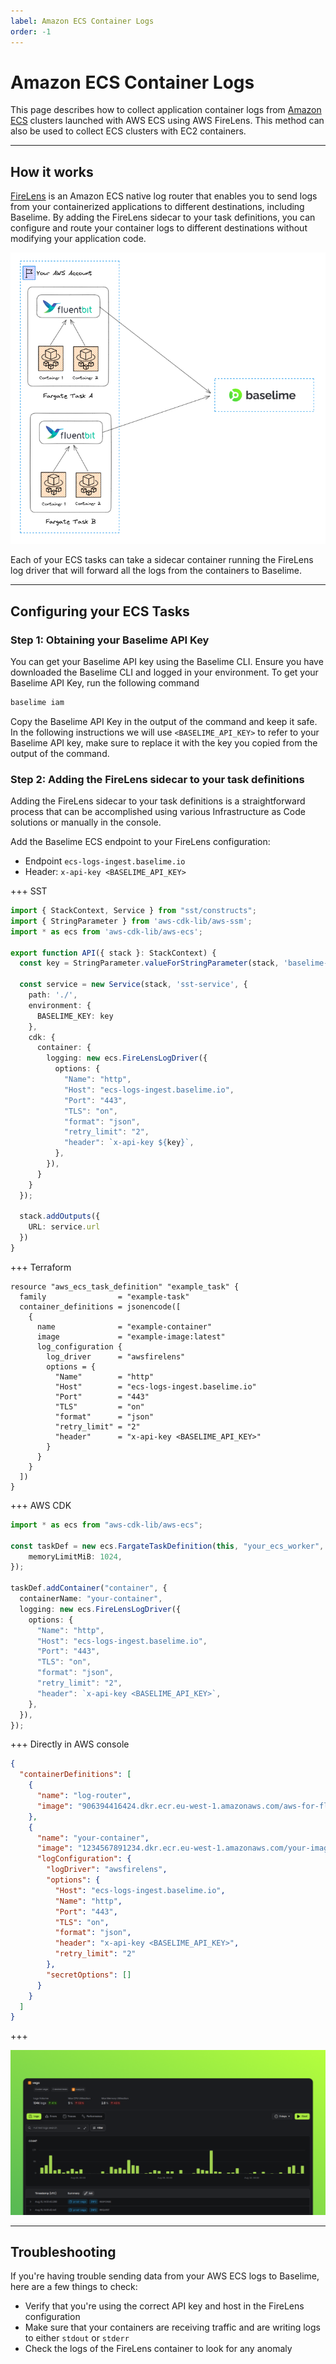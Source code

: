 ```yaml
---
label: Amazon ECS Container Logs
order: -1
---
```


# Amazon ECS Container Logs

This page describes how to collect application container logs from [Amazon ECS](https://aws.amazon.com/ecs/) clusters launched with AWS ECS using AWS FireLens. This method can also be used to collect ECS clusters with EC2 containers.

---

## How it works

[FireLens](https://aws.amazon.com/about-aws/whats-new/2019/11/aws-launches-firelens-log-router-for-amazon-ecs-and-aws-fargate/) is an Amazon ECS native log router that enables you to send logs from your containerized applications to different destinations, including Baselime. By adding the FireLens sidecar to your task definitions, you can configure and route your container logs to different destinations without modifying your application code.

![Sending ECS Logs to Baselime](../../assets/images/illustrations/sending-data/ecs.png)

Each of your ECS tasks can take a sidecar container running the FireLens log driver that will forward all the logs from the containers to Baselime.

---
## Configuring your ECS Tasks

### Step 1: Obtaining your Baselime API Key

You can get your Baselime API key using the Baselime CLI. Ensure you have downloaded the Baselime CLI and logged in your environment. To get your Baselime API Key, run the following command

```bash #
baselime iam
```

Copy the Baselime API Key in the output of the command and keep it safe. In the following instructions we will use `<BASELIME_API_KEY>` to refer to your Baselime API key, make sure to replace it with the key you copied from the output of the command.

### Step 2: Adding the FireLens sidecar to your task definitions

Adding the FireLens sidecar to your task definitions is a straightforward process that can be accomplished using various Infrastructure as Code solutions or manually in the console.

Add the Baselime ECS endpoint to your FireLens configuration:
- Endpoint `ecs-logs-ingest.baselime.io`
- Header: `x-api-key <BASELIME_API_KEY>` 

+++ SST

```ts #
import { StackContext, Service } from "sst/constructs";
import { StringParameter } from 'aws-cdk-lib/aws-ssm';
import * as ecs from 'aws-cdk-lib/aws-ecs';

export function API({ stack }: StackContext) {
  const key = StringParameter.valueForStringParameter(stack, 'baselime-key');
  
  const service = new Service(stack, 'sst-service', {
    path: './',
    environment: {
      BASELIME_KEY: key
    },
    cdk: {
      container: {
        logging: new ecs.FireLensLogDriver({
          options: {
            "Name": "http",
            "Host": "ecs-logs-ingest.baselime.io",
            "Port": "443",
            "TLS": "on",
            "format": "json",
            "retry_limit": "2",
            "header": `x-api-key ${key}`,
          },
        }),
      }
    }
  });

  stack.addOutputs({
    URL: service.url
  })
}
```
+++ Terraform

```hcl #
resource "aws_ecs_task_definition" "example_task" {
  family                = "example-task"
  container_definitions = jsonencode([
    {
      name              = "example-container"
      image             = "example-image:latest"
      log_configuration {
        log_driver      = "awsfirelens"
        options = {
          "Name"        = "http"
          "Host"        = "ecs-logs-ingest.baselime.io"
          "Port"        = "443"
          "TLS"         = "on"
          "format"      = "json"
          "retry_limit" = "2"
          "header"      = "x-api-key <BASELIME_API_KEY>"
        }
      }
    }
  ])
}
```

+++ AWS CDK

```ts #
import * as ecs from "aws-cdk-lib/aws-ecs";

const taskDef = new ecs.FargateTaskDefinition(this, "your_ecs_worker", {
    memoryLimitMiB: 1024,
});

taskDef.addContainer("container", {
  containerName: "your-container",
  logging: new ecs.FireLensLogDriver({
    options: {
      "Name": "http",
      "Host": "ecs-logs-ingest.baselime.io",
      "Port": "443",
      "TLS": "on",
      "format": "json",
      "retry_limit": "2",
      "header": `x-api-key <BASELIME_API_KEY>`,
    },
  }),
});

```

+++ Directly in AWS console

```json #
{
  "containerDefinitions": [
    {
      "name": "log-router",
      "image": "906394416424.dkr.ecr.eu-west-1.amazonaws.com/aws-for-fluent-bit:latest"
    },
    {
      "name": "your-container",
      "image": "1234567891234.dkr.ecr.eu-west-1.amazonaws.com/your-image",
      "logConfiguration": {
        "logDriver": "awsfirelens",
        "options": {
          "Host": "ecs-logs-ingest.baselime.io",
          "Name": "http",
          "Port": "443",
          "TLS": "on",
          "format": "json",
          "header": "x-api-key <BASELIME_API_KEY>",
          "retry_limit": "2"
        },
        "secretOptions": []
      }
    }
  ]
}
```
+++

![Amazom ECS Logs in Baselime](../../assets/images/illustrations/sending-data/ecs-illustration.png)

---

## Troubleshooting

If you're having trouble sending data from your AWS ECS logs to Baselime, here are a few things to check:

- Verify that you're using the correct API key and host in the FireLens configuration
- Make sure that your containers are receiving traffic and are writing logs to either `stdout` or `stderr`
- Check the logs of the FireLens container to look for any anomaly
